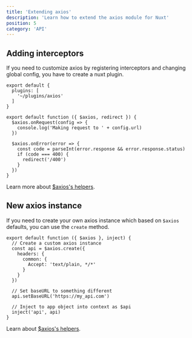 ```yaml
---
title: 'Extending axios'
description: 'Learn how to extend the axios module for Nuxt'
position: 5
category: 'API'
---
```


## Adding interceptors

If you need to customize axios by registering interceptors and changing global config, you have to create a nuxt plugin.

```js{}[nuxt.config.js]
export default {
  plugins: [
    '~/plugins/axios'
  ]
}
```

```js{}[plugins/axios.js]
export default function ({ $axios, redirect }) {
  $axios.onRequest(config => {
    console.log('Making request to ' + config.url)
  })

  $axios.onError(error => {
    const code = parseInt(error.response && error.response.status)
    if (code === 400) {
      redirect('/400')
    }
  })
}
```

<alert type="info">

Learn more about [$axios's helpers](/helpers).


</alert>

## New axios instance

If you need to create your own axios instance which based on `$axios` defaults, you can use the `create` method.

```js{}[plugins/api.js]
export default function ({ $axios }, inject) {
  // Create a custom axios instance
  const api = $axios.create({
    headers: {
      common: {
        Accept: 'text/plain, */*'
      }
    }
  })

  // Set baseURL to something different
  api.setBaseURL('https://my_api.com')

  // Inject to app object into context as $api
  inject('api', api)
}
```

Learn about [$axios's helpers](/helpers).
